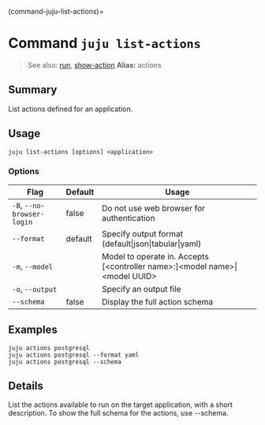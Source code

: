 (command-juju-list-actions)=
# Command `juju list-actions`
> See also: [run](#run), [show-action](#show-action)
**Alias:** actions

## Summary
List actions defined for an application.

## Usage
```juju list-actions [options] <application>```

### Options
| Flag | Default | Usage |
| --- | --- | --- |
| `-B`, `--no-browser-login` | false | Do not use web browser for authentication |
| `--format` | default | Specify output format (default&#x7c;json&#x7c;tabular&#x7c;yaml) |
| `-m`, `--model` |  | Model to operate in. Accepts [&lt;controller name&gt;:]&lt;model name&gt;&#x7c;&lt;model UUID&gt; |
| `-o`, `--output` |  | Specify an output file |
| `--schema` | false | Display the full action schema |

## Examples

    juju actions postgresql
    juju actions postgresql --format yaml
    juju actions postgresql --schema


## Details

List the actions available to run on the target application, with a short
description.  To show the full schema for the actions, use --schema.